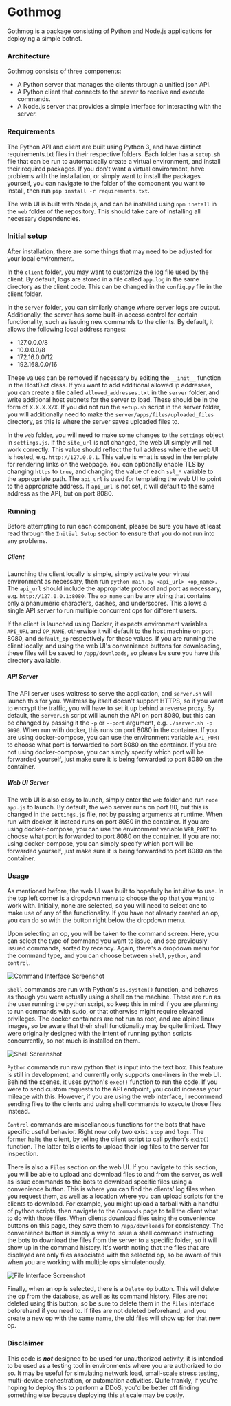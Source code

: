 # Gothmog
Gothmog is a package consisting of Python and Node.js applications for deploying a simple botnet.

### Architecture
Gothmog consists of three components:
- A Python server that manages the clients through a unified json API.
- A Python client that connects to the server to receive and execute commands.
- A Node.js server that provides a simple interface for interacting with the server.

### Requirements
The Python API and client are built using Python 3, and have distinct requirements.txt files in their respective folders. Each folder has a `setup.sh` file that can be run to automatically create a virtual environment, and install their required packages. If you don't want a virtual environment, have problems with the installation, or simply want to install the packages yourself, you can navigate to the folder of the component you want to install, then run `pip install -r requirements.txt`.

The web UI is built with Node.js, and can be installed using `npm install` in the `web` folder of the repository. This should take care of installing all necessary dependencies.

### Initial setup
After installation, there are some things that may need to be adjusted for your local environment. 

In the `client` folder, you may want to customize the log file used by the client. By default, logs are stored in a file called `app.log` in the same directory as the client code. This can be changed in the `config.py` file in the client folder.

In the `server` folder, you can similarly change where server logs are output. Additionally, the server has some built-in access control for certain functionality, such as issuing new commands to the clients. By default, it allows the following local address ranges:
- 127.0.0.0/8
- 10.0.0.0/8
- 172.16.0.0/12
- 192.168.0.0/16

These values can be removed if necessary by editing the `__init__` function in the HostDict class. If you want to add additional allowed ip addresses, you can create a file called `allowed_addresses.txt` in the `server` folder, and write additional host subnets for the server to load. These should be in the form of `X.X.X.X/X`. If you did not run the `setup.sh` script in the server folder, you will additionally need to make the `server/apps/files/uploaded_files` directory, as this is where the server saves uploaded files to.

In the `web` folder, you will need to make some changes to the `settings` object in `settings.js`. If the `site_url` is not changed, the web UI simply will not work correctly. This value should reflect the full address where the web UI is hosted, e.g. `http://127.0.0.1`. This value is what is used in the template for rendering links on the webpage. You can optionally enable TLS by changing `https` to `true`, and changing the value of each `ssl_*` variable to the appropriate path. The `api_url` is used for templating the web UI to point to the appropriate address. If `api_url` is not set, it will default to the same address as the API, but on port 8080.

### Running
Before attempting to run each component, please be sure you have at least read through the `Initial Setup` section to ensure that you do not run into any problems.

##### Client
Launching the client locally is simple, simply activate your virtual environment as necessary, then run `python main.py <api_url> <op_name>`. The `api_url` should include the appropriate protocol and port as necessary, e.g. `http://127.0.0.1:8080`. The `op_name` can be any string that contains only alphanumeric characters, dashes, and underscores. This allows a single API server to run multiple concurrent ops for different users. 

If the client is launched using Docker, it expects environment variables `API_URL` and `OP_NAME`, otherwise it will default to the host machine on port 8080, and `default_op` respectively for these values. If you are running the client locally, and using the web UI's convenience buttons for downloading, these files will be saved to `/app/downloads`, so please be sure you have this directory available.

##### API Server
The API server uses waitress to serve the application, and `server.sh` will launch this for you. Waitress by itself doesn't support HTTPS, so if you want to encrypt the traffic, you will have to set it up behind a reverse proxy. By default, the `server.sh` script will launch the API on port 8080, but this can be changed by passing it the `-p` or `--port` argument, e.g. `./server.sh -p 9090`. When run with docker, this runs on port 8080 in the container. If you are using docker-compose, you can use the environment variable `API_PORT` to choose what port is forwarded to port 8080 on the container. If you are not using docker-compose, you can simply specify which port will be forwarded yourself, just make sure it is being forwarded to port 8080 on the container.

##### Web UI Server
The web UI is also easy to launch, simply enter the `web` folder and run `node app.js` to launch. By default, the web server runs on port 80, but this is changed in the `settings.js` file, not by passing arguments at runtime. When run with docker, it instead runs on port 8080 in the container. If you are using docker-compose, you can use the environment variable `WEB_PORT` to choose what port is forwarded to port 8080 on the container. If you are not using docker-compose, you can simply specify which port will be forwarded yourself, just make sure it is being forwarded to port 8080 on the container.

### Usage
As mentioned before, the web UI was built to hopefully be intuitive to use. In the top left corner is a dropdown menu to choose the op that you want to work with. Initially, none are selected, so you will need to select one to make use of any of the functionality. If you have not already created an op, you can do so with the button right below the dropdown menu. 

Upon selecting an op, you will be taken to the command screen. Here, you can select the type of command you want to issue, and see previously issued commands, sorted by recency. Again, there's a dropdown menu for the command type, and you can choose between `shell`, `python`, and `control`. 

![Command Interface Screenshot](images/commands_screenshot.png "Issuing Commands to the Bots")

`Shell` commands are run with Python's `os.system()` function, and behaves as though you were actually using a shell on the machine. These are run as the user running the python script, so keep this in mind if you are planning to run commands with sudo, or that otherwise might require elevated privileges. The docker containers are not run as root, and are alpine linux images, so be aware that their shell functionality may be quite limited. They were originally designed with the intent of running python scripts concurrently, so not much is installed on them.

![Shell Screenshot](images/coordination_screenshot.png "Commands Running on the Bots")

`Python` commands run raw python that is input into the text box. This feature is still in development, and currently only supports one-liners in the web UI. Behind the scenes, it uses python's `exec()` function to run the code. If you were to send custom requests to the API endpoint, you could increase your mileage with this. However, if you are using the web interface, I recommend sending files to the clients and using shell commands to execute those files instead.

`Control` commands are miscellaneous functions for the bots that have specific useful behavior. Right now only two exist: `stop` and `logs`. The former halts the client, by telling the client script to call python's `exit()` function. The latter tells clients to upload their log files to the server for inspection.

There is also a `Files` section on the web UI. If you navigate to this section, you will be able to upload and download files to and from the server, as well as issue commands to the bots to download specific files using a convenience button. This is where you can find the clients' log files when you request them, as well as a location where you can upload scripts for the clients to download. For example, you might upload a tarball with a handful of python scripts, then navigate to the `Commands` page to tell the client what to do with those files. When clients download files using the convenience buttons on this page, they save them to `/app/downloads` for consistency. The convenience button is simply a way to issue a shell command instructing the bots to download the files from the server to a specific folder, so it will show up in the command history. It's worth noting that the files that are displayed are only files associated with the selected op, so be aware of this when you are working with multiple ops simulatenously.

![File Interface Screenshot](images/files_screenshot.png "Interacting with Files")

Finally, when an op is selected, there is a `Delete Op` button. This will delete the op from the database, as well as its command history. Files are not deleted using this button, so be sure to delete them in the `Files` interface beforehand if you need to. If files are not deleted beforehand, and you create a new op with the same name, the old files will show up for that new op.

### Disclaimer
This code is _**not**_ designed to be used for unauthorized activity, it is intended to be used as a testing tool in environments where you are authorized to do so. It may be useful for simulating network load, small-scale stress testing, multi-device orchestration, or automation activities. Quite frankly, if you're hoping to deploy this to perform a DDoS, you'd be better off finding something else because deploying this at scale may be costly. 
